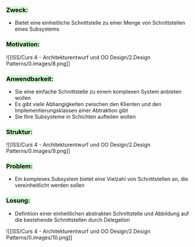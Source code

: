 
### <mark style="background: #BBFABBA6;">Zweck:</mark>

- Bietet eine einheitliche Schnittstelle zu einer Menge von Schnittstellen eines Subsystems


### <mark style="background: #BBFABBA6;">Motivation:</mark>


![[ISS/Curs 4 - Architekturentwurf und OO Design/2.Design Patterns/0.images/8.png]]



### <mark style="background: #BBFABBA6;">Anwendbarkeit:</mark>

- Sie eine einfache Schnittstelle zu einem komplexen System anbieten wollen
- Es gibt viele Abhangigkeiten zwischen den Klienten und den Implementierungsklassen einer Abtraktion gibt
- Sie Ihre Subsysteme in Schichten aufteilen wollen



### <mark style="background: #BBFABBA6;">Struktur:</mark>


![[ISS/Curs 4 - Architekturentwurf und OO Design/2.Design Patterns/0.images/9.png]]



### <mark style="background: #BBFABBA6;">Problem:</mark>

- Ein komplexes Subsystem bietet eine Vielzahl von Schnittstellen an, die vereinheitlicht werden sollen


### <mark style="background: #BBFABBA6;">Losung:</mark>

- Defintiion einer einheitlichen abstrakten Schnittstelle und Abbildung auf die bestehende Schnittstellen durch Delegation


![[ISS/Curs 4 - Architekturentwurf und OO Design/2.Design Patterns/0.images/10.png]]
